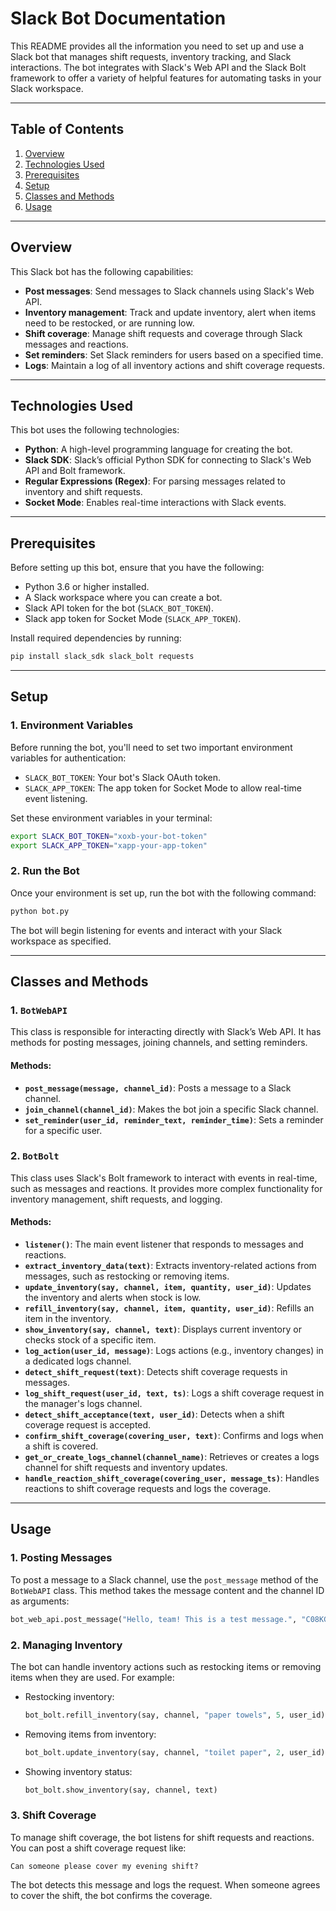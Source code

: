 # Slack Bot Documentation

This README provides all the information you need to set up and use a Slack bot that manages shift requests, inventory tracking, and Slack interactions. The bot integrates with Slack's Web API and the Slack Bolt framework to offer a variety of helpful features for automating tasks in your Slack workspace.

---

## Table of Contents

1. [Overview](#overview)
2. [Technologies Used](#technologies-used)
3. [Prerequisites](#prerequisites)
4. [Setup](#setup)
5. [Classes and Methods](#classes-and-methods)
6. [Usage](#usage)

---

## Overview

This Slack bot has the following capabilities:

- **Post messages**: Send messages to Slack channels using Slack's Web API.
- **Inventory management**: Track and update inventory, alert when items need to be restocked, or are running low.
- **Shift coverage**: Manage shift requests and coverage through Slack messages and reactions.
- **Set reminders**: Set Slack reminders for users based on a specified time.
- **Logs**: Maintain a log of all inventory actions and shift coverage requests.

---

## Technologies Used

This bot uses the following technologies:

- **Python**: A high-level programming language for creating the bot.
- **Slack SDK**: Slack’s official Python SDK for connecting to Slack's Web API and Bolt framework.
- **Regular Expressions (Regex)**: For parsing messages related to inventory and shift requests.
- **Socket Mode**: Enables real-time interactions with Slack events.

---

## Prerequisites

Before setting up this bot, ensure that you have the following:

- Python 3.6 or higher installed.
- A Slack workspace where you can create a bot.
- Slack API token for the bot (`SLACK_BOT_TOKEN`).
- Slack app token for Socket Mode (`SLACK_APP_TOKEN`).

Install required dependencies by running:

```bash
pip install slack_sdk slack_bolt requests
```

---

## Setup

### 1. Environment Variables

Before running the bot, you'll need to set two important environment variables for authentication:

- `SLACK_BOT_TOKEN`: Your bot's Slack OAuth token.
- `SLACK_APP_TOKEN`: The app token for Socket Mode to allow real-time event listening.

Set these environment variables in your terminal:

```bash
export SLACK_BOT_TOKEN="xoxb-your-bot-token"
export SLACK_APP_TOKEN="xapp-your-app-token"
```

### 2. Run the Bot

Once your environment is set up, run the bot with the following command:

```bash
python bot.py
```

The bot will begin listening for events and interact with your Slack workspace as specified.

---

## Classes and Methods

### 1. `BotWebAPI`

This class is responsible for interacting directly with Slack’s Web API. It has methods for posting messages, joining channels, and setting reminders.

#### Methods:
- **`post_message(message, channel_id)`**: Posts a message to a Slack channel.
- **`join_channel(channel_id)`**: Makes the bot join a specific Slack channel.
- **`set_reminder(user_id, reminder_text, reminder_time)`**: Sets a reminder for a specific user.

### 2. `BotBolt`

This class uses Slack's Bolt framework to interact with events in real-time, such as messages and reactions. It provides more complex functionality for inventory management, shift requests, and logging.

#### Methods:
- **`listener()`**: The main event listener that responds to messages and reactions.
- **`extract_inventory_data(text)`**: Extracts inventory-related actions from messages, such as restocking or removing items.
- **`update_inventory(say, channel, item, quantity, user_id)`**: Updates the inventory and alerts when stock is low.
- **`refill_inventory(say, channel, item, quantity, user_id)`**: Refills an item in the inventory.
- **`show_inventory(say, channel, text)`**: Displays current inventory or checks stock of a specific item.
- **`log_action(user_id, message)`**: Logs actions (e.g., inventory changes) in a dedicated logs channel.
- **`detect_shift_request(text)`**: Detects shift coverage requests in messages.
- **`log_shift_request(user_id, text, ts)`**: Logs a shift coverage request in the manager's logs channel.
- **`detect_shift_acceptance(text, user_id)`**: Detects when a shift coverage request is accepted.
- **`confirm_shift_coverage(covering_user, text)`**: Confirms and logs when a shift is covered.
- **`get_or_create_logs_channel(channel_name)`**: Retrieves or creates a logs channel for shift requests and inventory updates.
- **`handle_reaction_shift_coverage(covering_user, message_ts)`**: Handles reactions to shift coverage requests and logs the coverage.

---

## Usage

### 1. Posting Messages

To post a message to a Slack channel, use the `post_message` method of the `BotWebAPI` class. This method takes the message content and the channel ID as arguments:

```python
bot_web_api.post_message("Hello, team! This is a test message.", "C08KG5C89AQ")
```

### 2. Managing Inventory

The bot can handle inventory actions such as restocking items or removing items when they are used. For example:

- Restocking inventory:
  ```python
  bot_bolt.refill_inventory(say, channel, "paper towels", 5, user_id)
  ```

- Removing items from inventory:
  ```python
  bot_bolt.update_inventory(say, channel, "toilet paper", 2, user_id)
  ```

- Showing inventory status:
  ```python
  bot_bolt.show_inventory(say, channel, text)
  ```

### 3. Shift Coverage

To manage shift coverage, the bot listens for shift requests and reactions. You can post a shift coverage request like:

```
Can someone please cover my evening shift?
```

The bot detects this message and logs the request. When someone agrees to cover the shift, the bot confirms the coverage.
